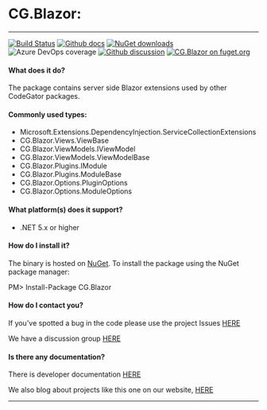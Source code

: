 # CG.Blazor: 

---
[![Build Status](https://dev.azure.com/codegator/CG.Blazor/_apis/build/status/CodeGator.CG.Blazor?branchName=main)](https://dev.azure.com/codegator/CG.Blazor/_build/latest?definitionId=30&branchName=main)
[![Github docs](https://img.shields.io/static/v1?label=Documentation&message=online&color=blue)](https://codegator.github.io/CG.Blazor/index.html)
[![NuGet downloads](https://img.shields.io/nuget/dt/CG.Blazor.svg?style=flat)](https://nuget.org/packages/CG.Blazor)
![Azure DevOps coverage](https://img.shields.io/azure-devops/coverage/codegator/CG.Blazor/30)
[![Github discussion](https://img.shields.io/badge/Discussion-online-blue)](https://github.com/CodeGator/CG.Blazor/discussions)
[![CG.Blazor on fuget.org](https://www.fuget.org/packages/CG.Blazor/badge.svg)](https://www.fuget.org/packages/CG.Blazor)

#### What does it do?
The package contains server side Blazor extensions used by other CodeGator packages.

#### Commonly used types:
* Microsoft.Extensions.DependencyInjection.ServiceCollectionExtensions
* CG.Blazor.Views.ViewBase
* CG.Blazor.ViewModels.IViewModel
* CG.Blazor.ViewModels.ViewModelBase
* CG.Blazor.Plugins.IModule
* CG.Blazor.Plugins.ModuleBase
* CG.Blazor.Options.PluginOptions
* CG.Blazor.Options.ModuleOptions

#### What platform(s) does it support?
* .NET 5.x or higher

#### How do I install it?
The binary is hosted on [NuGet](https://www.nuget.org/packages/CG.Blazor). To install the package using the NuGet package manager:

PM> Install-Package CG.Blazor

#### How do I contact you?
If you've spotted a bug in the code please use the project Issues [HERE](https://github.com/CodeGator/CG.Blazor/issues)

We have a discussion group [HERE](https://github.com/CodeGator/CG.Blazor/discussions)

#### Is there any documentation?
There is developer documentation [HERE](https://codegator.github.io/CG.Blazor/)

We also blog about projects like this one on our website, [HERE](http://www.codegator.com)

---


